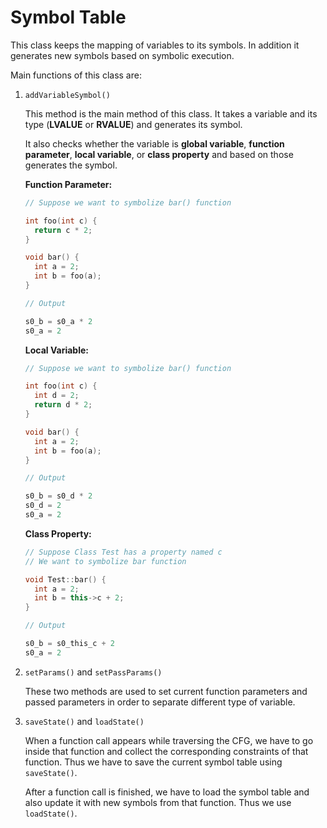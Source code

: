 #  Symbol Table

This class keeps the mapping of variables to its symbols.
In addition it generates new symbols based on symbolic execution.

Main functions of this class are:

1. `addVariableSymbol()`
    
    This method is the main method of this class.
    It takes a variable and its type (**LVALUE** or **RVALUE**) and
    generates its symbol. 
    
    It also checks whether the variable is **global variable**,
    **function parameter**, **local variable**, or **class property**
    and based on those generates the symbol.
    
    **Function Parameter:**
    
    ```c++
    // Suppose we want to symbolize bar() function
   
    int foo(int c) {
      return c * 2;
    }
    
    void bar() {
      int a = 2;
      int b = foo(a);
    }
    
    // Output
   
    s0_b = s0_a * 2
    s0_a = 2
    ```
   
    **Local Variable:**
    
    ```c++
    // Suppose we want to symbolize bar() function
   
    int foo(int c) {
      int d = 2;
      return d * 2;
    }
    
    void bar() {
      int a = 2;
      int b = foo(a);
    }
    
    // Output
   
    s0_b = s0_d * 2
    s0_d = 2
    s0_a = 2
    ```
   
    **Class Property:**
    
    ```c++
    // Suppose Class Test has a property named c 
    // We want to symbolize bar function
    
    void Test::bar() {
      int a = 2;
      int b = this->c + 2;
    }
    
    // Output
   
    s0_b = s0_this_c + 2
    s0_a = 2
    ```
   
2. `setParams()` and `setPassParams()`
    
    These two methods are used to set current function parameters
    and passed parameters in order to separate different type
    of variable.
    
3. `saveState()` and `loadState()`
    
    When a function call appears while traversing the CFG, we have to 
    go inside that function and collect the corresponding constraints
    of that function. Thus we have to save the current symbol table
    using `saveState()`.
    
    After a function call is finished, we have to load the symbol table
    and also update it with new symbols from that function. Thus we
    use `loadState()`.